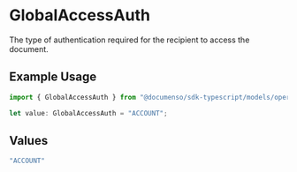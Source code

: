 # GlobalAccessAuth

The type of authentication required for the recipient to access the document.

## Example Usage

```typescript
import { GlobalAccessAuth } from "@documenso/sdk-typescript/models/operations";

let value: GlobalAccessAuth = "ACCOUNT";
```

## Values

```typescript
"ACCOUNT"
```